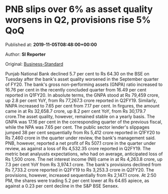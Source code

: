 
# PNB slips over 6% as asset quality worsens in Q2, provisions rise 5% QoQ

Published at: **2019-11-05T08:48:00+00:00**

Author: **SI Reporter**

Original: [Business-Standard](https://www.business-standard.com/article/markets/pnb-slips-over-4-as-asset-quality-worsens-in-q2-provisions-rise-5-qoq-119110500802_1.html)

Punjab National Bank declined 5.7 per cent to Rs 64.30 on the BSE on Tuesday after the bank's asset quality worsened in the September quarter of FY20.
The bank's gross non-performing assets (GNPA) ratio increased to 16.76 per cent in the recently concluded quarter from 16.49 per cent reported in Q1FY20. In absolute terms, the GNPA stood at Rs 79,459 crore, up 2.8 per cent YoY, from Rs 77,267.3 crore reported in Q2FY19. Similarly, NNPA increased to 7.65 per cent from 7.17 per cent. In firgures, the amount came in at Rs 32,658.7 crore, up 8.2 perr cent YoY, from Rs 30,179.7 crore.The asset quality, however, remained stable on a yearly basis. The GNPA was 17.16 per cent in the corresponding quarter of the previous fiscal, while the NPA was 7.65 per cent.
The public sector lender's slippages jumped 38 per cent sequentially from Rs 5,412 crore reported in Q1FY20 to Rs 7,460 crore in the quarter under review, the bank's management said.
PNB, however, reported a net profit of Rs 507.1 crore in the quarter under review, as against a loss of Rs 4,532.35 crore reported in Q2FY19. The metric beat analyusts expectations, who had on average, anticipated loss of Rs 1,500 crore. The net interest income (NII) came in at Rs 4,263.8 crore, up 7.3 per cent YoY from Rs 3,974.1 crore.
The bank's provisions declined from Rs 7,733.2 crore reported in Q2FY19 to Rs 3,253.3 crore in Q2FY20. The provisions, however, increased sequentially from Rs 2,147.1 crore.
At 2:50 PM, the shares were trading 5.2 per cent lower at Rs 64.65 apiece, as against a 0.23 per cent decline in the S&P BSE Sensex.
